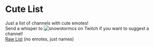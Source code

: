 # Cute List

Just a list of channels with cute emotes!  
Send a whisper to ![snowstormcs](https://i.imgur.com/JEESoQz.png) on Twitch if you want to suggest a channel!  
[Raw List](https://rb.gy/hjuefc) (no emotes, just names)
